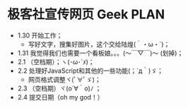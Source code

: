# 极客社宣传网页  Geek PLAN

- 1.30 开始工作；
  - 写好文字，搜集好图片，这个交给陆煌(｀・ω・´)；
- 1.31 我觉得我们也需要一个看板娘。。。(～￣▽￣)～ (划掉)；
- 2.1 （空档期）；ヽ(･ω･´ﾒ)；
- 2.2 处理好JavaScript和其他的一些功能(；´д｀)ゞ；
  - 网页格式调整ヾ(ﾟ∀ﾟゞ)；
- 2.3 （空档期）ヾ(o´∀｀o)ﾉ ；
- 2.4 提交日期（oh my god！）

 <!--
  _____ | _____        \     /   /______    |  |     / /_  /
()____)+()____)     -----  /       |       | -+-.  /_.|_|/_.
()____)+()____)      \ /  /___   __|__   | |  | |   / | | /
()____)+()____)     ----- | |    | |     |_| _|_|_ /_\`-'/_\
()____)+()____)     __|__ | |  __|_|____   |  |     ___|___
()____)+()____)      /|\  | |      |       | / \     _/|\_
     / | \ (o´ω`o)ﾉ   ヾ(･ω･*)ﾉ   ✧*｡٩(ˊᗜˋ*)و✧*｡  ヽ(^ω^)ﾉ  
-->